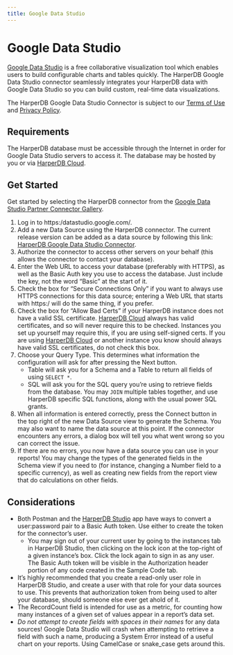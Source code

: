 ```yaml
---
title: Google Data Studio
---
```


# Google Data Studio

[Google Data Studio](https:/datastudio.google.com/) is a free collaborative visualization tool which enables users to build configurable charts and tables quickly. The HarperDB Google Data Studio connector seamlessly integrates your HarperDB data with Google Data Studio so you can build custom, real-time data visualizations.

The HarperDB Google Data Studio Connector is subject to our [Terms of Use](https:/harperdb.io/legal/harperdb-cloud-terms-of-service/) and [Privacy Policy](https:/harperdb.io/legal/privacy-policy/).

## Requirements

The HarperDB database must be accessible through the Internet in order for Google Data Studio servers to access it. The database may be hosted by you or via [HarperDB Cloud](../../deployments/harperdb-cloud/).

## Get Started

Get started by selecting the HarperDB connector from the [Google Data Studio Partner Connector Gallery](https:/datastudio.google.com/u/0/datasources/create).

1. Log in to https:/datastudio.google.com/.
1. Add a new Data Source using the HarperDB connector. The current release version can be added as a data source by following this link: [HarperDB Google Data Studio Connector](https:/datastudio.google.com/datasources/create?connectorId=AKfycbxBKgF8FI5R42WVxO-QCOq7dmUys0HJrUJMkBQRoGnCasY60\_VJeO3BhHJPvdd20-S76g).
1. Authorize the connector to access other servers on your behalf (this allows the connector to contact your database).
1. Enter the Web URL to access your database (preferably with HTTPS), as well as the Basic Auth key you use to access the database. Just include the key, not the word “Basic” at the start of it.
1. Check the box for “Secure Connections Only” if you want to always use HTTPS connections for this data source; entering a Web URL that starts with https:/ will do the same thing, if you prefer.
1. Check the box for “Allow Bad Certs” if your HarperDB instance does not have a valid SSL certificate. [HarperDB Cloud](../../deployments/harperdb-cloud/) always has valid certificates, and so will never require this to be checked. Instances you set up yourself may require this, if you are using self-signed certs. If you are using [HarperDB Cloud](../../deployments/harperdb-cloud/) or another instance you know should always have valid SSL certificates, do not check this box.
1. Choose your Query Type. This determines what information the configuration will ask for after pressing the Next button.
   * Table will ask you for a Schema and a Table to return all fields of using `SELECT *`.
   * SQL will ask you for the SQL query you’re using to retrieve fields from the database. You may `JOIN` multiple tables together, and use HarperDB specific SQL functions, along with the usual power SQL grants.
1. When all information is entered correctly, press the Connect button in the top right of the new Data Source view to generate the Schema. You may also want to name the data source at this point. If the connector encounters any errors, a dialog box will tell you what went wrong so you can correct the issue.
1. If there are no errors, you now have a data source you can use in your reports! You may change the types of the generated fields in the Schema view if you need to (for instance, changing a Number field to a specific currency), as well as creating new fields from the report view that do calculations on other fields.

## Considerations

* Both Postman and the [HarperDB Studio](../../administration/harperdb-studio/) app have ways to convert a user:password pair to a Basic Auth token. Use either to create the token for the connector’s user.
  * You may sign out of your current user by going to the instances tab in HarperDB Studio, then clicking on the lock icon at the top-right of a given instance’s box. Click the lock again to sign in as any user. The Basic Auth token will be visible in the Authorization header portion of any code created in the Sample Code tab.
* It’s highly recommended that you create a read-only user role in HarperDB Studio, and create a user with that role for your data sources to use. This prevents that authorization token from being used to alter your database, should someone else ever get ahold of it.
* The RecordCount field is intended for use as a metric, for counting how many instances of a given set of values appear in a report’s data set.
* _Do not attempt to create fields with spaces in their names_ for any data sources! Google Data Studio will crash when attempting to retrieve a field with such a name, producing a System Error instead of a useful chart on your reports. Using CamelCase or snake\_case gets around this.
